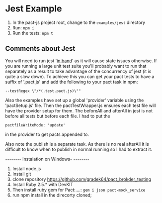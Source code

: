 # Jest Example

1. In the pact-js project root, change to the `examples/jest` directory
1. Run: `npm i`
1. Run the tests: `npm t`

## Comments about Jest
You will need to run jest '[in band](https://facebook.github.io/jest/docs/en/cli.html#runinband)' as it will cause state issues otherwise. If you are running a large unit test suite you'll probably want to run that separately as a result to take advantage of the concurrency of jest (it is quite a slow down). To achieve this you can get your pact tests to have a suffix of '.pact.js' and add the following to your pact task in npm:
```
--testRegex \"/*(.test.pact.js)\""
```

Also the examples have set up a global 'provider' variable using the 'pactSetup.js' file. Then the pactTestWrapper.js ensures each test file will have the provider setup for them. The beforeAll and afterAll in jest is not before all tests but before each file. I had to put the
```
pactfileWriteMode: 'update'
```
in the provider to get pacts appended to.

Also note the publish is a separate task. As there is no real afterAll it is difficult to know when to publish in normal running so I had to extract it.


-------- Instalation on Windows- --------
1. Install node.js 
2. Install git
3. clone repository https://github.com/gradek64/pact_brokder_testing
4. Install Ruby 2.5.* with DevKIT 
5. Then install ruby gem for Pact:....:  `gem i json pact-mock_service`
6. run npm install in the direcorty cloned;



